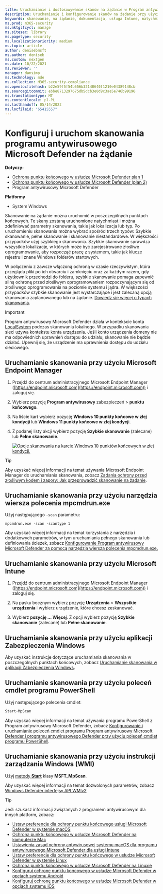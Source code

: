 ```yaml
---
title: Uruchamianie i dostosowywanie skanów na żądanie w Program antywirusowy Microsoft Defender
description: Uruchamianie i konfigurowanie skanów na żądanie przy użyciu programu PowerShell, instrumentacji zarządzania Windows lub pojedynczo w punktach końcowych przy użyciu aplikacji Zabezpieczenia Windows
keywords: skanowanie, na żądanie, dokumentacja, usługa Intune, natychmiastowe skanowanie
ms.prod: m365-security
ms.mktglfcycl: manage
ms.sitesec: library
ms.pagetype: security
ms.localizationpriority: medium
ms.topic: article
author: denisebmsft
ms.author: deniseb
ms.custom: nextgen
ms.date: 10/22/2021
ms.reviewer: ''
manager: dansimp
ms.technology: mde
ms.collection: M365-security-compliance
ms.openlocfilehash: b22e59f5f54b556b32140640f1210e04389148cb
ms.sourcegitcommit: ebbe8713297675db5dcb3e0d9c3ae5e746b99196
ms.translationtype: MT
ms.contentlocale: pl-PL
ms.lasthandoff: 05/14/2022
ms.locfileid: "65415557"
---
```

# <a name="configure-and-run-on-demand-microsoft-defender-antivirus-scans"></a>Konfiguruj i uruchom skanowania programu antywirusowego Microsoft Defender na żądanie

**Dotyczy:**
- [Ochrona punktu końcowego w usłudze Microsoft Defender plan 1](https://go.microsoft.com/fwlink/?linkid=2154037)
- [Ochrona punktu końcowego w usłudze Microsoft Defender (plan 2)](https://go.microsoft.com/fwlink/?linkid=2154037) 
- Program antywirusowy Microsoft Defender

**Platformy**
- System Windows

Skanowanie na żądanie można uruchomić w poszczególnych punktach końcowych. Te skany zostaną uruchomione natychmiast i można zdefiniować parametry skanowania, takie jak lokalizacja lub typ. Po uruchomieniu skanowania można wybrać spośród trzech typów: Szybkie skanowanie, pełne skanowanie i skanowanie niestandardowe. W większości przypadków użyj szybkiego skanowania. Szybkie skanowanie sprawdza wszystkie lokalizacje, w których może być zarejestrowane złośliwe oprogramowanie, aby rozpocząć pracę z systemem, takie jak klucze rejestru i znane Windows folderów startowych.

W połączeniu z zawsze włączoną ochroną w czasie rzeczywistym, która przegląda pliki po ich otwarciu i zamknięciu oraz za każdym razem, gdy użytkownik przechodzi do folderu, szybkie skanowanie pomaga zapewnić silną ochronę przed złośliwym oprogramowaniem rozpoczynającym się od złośliwego oprogramowania na poziomie systemu i jądra. W większości przypadków szybkie skanowanie jest wystarczające i jest zalecaną opcją skanowania zaplanowanego lub na żądanie. [Dowiedz się więcej o typach skanowania](schedule-antivirus-scans.md#quick-scan-full-scan-and-custom-scan).

> [!IMPORTANT]
> Program antywirusowy Microsoft Defender działa w kontekście konta [LocalSystem](/windows/win32/services/localsystem-account) podczas skanowania lokalnego. W przypadku skanowania sieci używa kontekstu konta urządzenia. Jeśli konto urządzenia domeny nie ma odpowiednich uprawnień dostępu do udziału, skanowanie nie będzie działać. Upewnij się, że urządzenie ma uprawnienia dostępu do udziału sieciowego.

## <a name="use-microsoft-endpoint-manager-to-run-a-scan"></a>Uruchamianie skanowania przy użyciu Microsoft Endpoint Manager

1. Przejdź do centrum administracyjnego Microsoft Endpoint Manager ([https://endpoint.microsoft.com](https://endpoint.microsoft.com)) i zaloguj się.

2. Wybierz pozycję **Program antywirusowy** zabezpieczeń \> **punktu końcowego**.

3. Na liście kart wybierz pozycję **Windows 10 punkty końcowe w złej kondycji** lub **Windows 11 punkty końcowe w złej kondycji**.

4. Z podanej listy akcji wybierz pozycję **Szybkie skanowanie** (zalecane) lub **Pełne skanowanie**.

   [![Opcje skanowania na karcie Windows 10 punktów końcowych w złej kondycji.](images/mem-antivirus-scan-on-demand.png)](images/mem-antivirus-scan-on-demand.png#lightbox)

> [!TIP]
> Aby uzyskać więcej informacji na temat używania Microsoft Endpoint Manager do uruchamiania skanowania, zobacz [Zadania ochrony przed złośliwym kodem i zapory: Jak przeprowadzić skanowanie na żądanie](/configmgr/protect/deploy-use/endpoint-antimalware-firewall#how-to-perform-an-on-demand-scan-of-computers).

## <a name="use-the-mpcmdrunexe-command-line-utility-to-run-a-scan"></a>Uruchamianie skanowania przy użyciu narzędzia wiersza polecenia mpcmdrun.exe

Użyj następującego `-scan` parametru:

```console
mpcmdrun.exe -scan -scantype 1
```

Aby uzyskać więcej informacji na temat korzystania z narzędzia i dodatkowych parametrów, w tym uruchamiania pełnego skanowania lub definiowania ścieżek, zobacz [Konfigurowanie Program antywirusowy Microsoft Defender za pomocą narzędzia wiersza polecenia mpcmdrun.exe.](command-line-arguments-microsoft-defender-antivirus.md)

## <a name="use-microsoft-intune-to-run-a-scan"></a>Uruchamianie skanowania przy użyciu Microsoft Intune

1. Przejdź do centrum administracyjnego Microsoft Endpoint Manager ([https://endpoint.microsoft.com](https://endpoint.microsoft.com)) i zaloguj się.

2. Na pasku bocznym wybierz pozycję **Urządzenia** \> **Wszystkie urządzenia** i wybierz urządzenie, które chcesz zeskanować.

3. Wybierz **pozycję ... Więcej**. Z opcji wybierz pozycję **Szybkie skanowanie** (zalecane) lub **Pełne skanowanie**.

## <a name="use-the-windows-security-app-to-run-a-scan"></a>Uruchamianie skanowania przy użyciu aplikacji Zabezpieczenia Windows

Aby uzyskać instrukcje dotyczące uruchamiania skanowania w poszczególnych punktach końcowych, zobacz [Uruchamianie skanowania w aplikacji Zabezpieczenia Windows](microsoft-defender-security-center-antivirus.md).

## <a name="use-powershell-cmdlets-to-run-a-scan"></a>Uruchamianie skanowania przy użyciu poleceń cmdlet programu PowerShell

Użyj następującego polecenia cmdlet:

```PowerShell
Start-MpScan
```

Aby uzyskać więcej informacji na temat używania programu PowerShell z Program antywirusowy Microsoft Defender, zobacz [Konfigurowanie i uruchamianie poleceń cmdlet programu Program antywirusowy Microsoft Defender i programu antywirusowego Defender przy użyciu poleceń cmdlet programu PowerShell](use-powershell-cmdlets-microsoft-defender-antivirus.md).[](/powershell/module/defender/)

## <a name="use-windows-management-instruction-wmi-to-run-a-scan"></a>Uruchamianie skanowania przy użyciu instrukcji zarządzania Windows (WMI)

Użyj [metody **Start**](/previous-versions/windows/desktop/defender/start-msft-mpscan) klasy **MSFT_MpScan**.

Aby uzyskać więcej informacji na temat dozwolonych parametrów, zobacz [Windows Defender interfejsy API WMIv2](/previous-versions/windows/desktop/defender/windows-defender-wmiv2-apis-portal)

> [!TIP]
> Jeśli szukasz informacji związanych z programem antywirusowym dla innych platform, zobacz:
> - [Ustaw preferencje dla ochrony punktu końcowego usługi Microsoft Defender w systemie macOS](mac-preferences.md)
> - [Ochrona punktu końcowego w usłudze Microsoft Defender na komputerze Mac](microsoft-defender-endpoint-mac.md)
> - [Ustawienia zasad ochrony antywirusowej systemu macOS dla programu antywirusowego Microsoft Defender dla usługi Intune](/mem/intune/protect/antivirus-microsoft-defender-settings-macos)
> - [Ustaw preferencje dla ochrony punktu końcowego w usłudze Microsoft Defender w systemie Linux](linux-preferences.md)
> - [Ochrona punktu końcowego w usłudze Microsoft Defender na Linuxie](microsoft-defender-endpoint-linux.md)
> - [Konfiguruj ochronę punktu końcowego w usłudze Microsoft Defender w opcjach systemu Android](android-configure.md)
> - [Konfiguruj ochronę punktu końcowego w usłudze Microsoft Defender w opcjach systemu iOS](ios-configure-features.md)